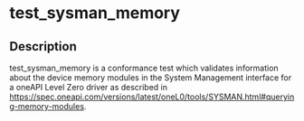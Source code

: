 # test_sysman_memory

## Description
test_sysman_memory is a conformance test which validates information about the device memory modules in the System Management interface for a oneAPI Level Zero driver as described in https://spec.oneapi.com/versions/latest/oneL0/tools/SYSMAN.html#querying-memory-modules.